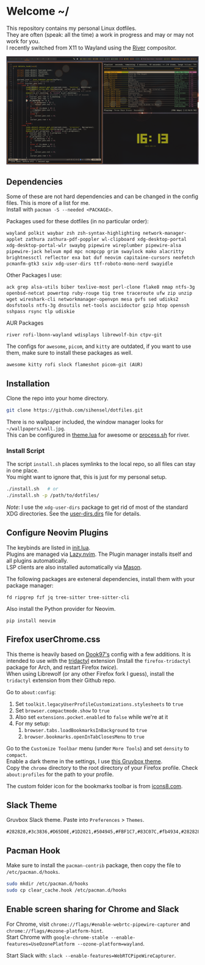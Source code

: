# Welcome ~/

This repository contains my personal Linux dotfiles.<br>
They are often (speak: all the time) a work in progress and may or may not work for you.<br>
I recently switched from X11 to Wayland using the [River](https://github.com/riverwm/river) compositor.

![screenshot.png](screenshot.png)


## Dependencies

Some of these are not hard dependencies and can be changed in the config files. This is more of a list for me.<br>
Install with `pacman -S --needed <PACKAGE>`.

Packages used for these dotfiles (in no particular order):
```
wayland polkit waybar zsh zsh-syntax-highlighting network-manager-applet zathura zathura-pdf-poppler wl-clipboard xdg-desktop-portal xdg-desktop-portal-wlr swaybg pipewire wireplumber pipewire-alsa pipewire-jack helvum mpd mpc ncmpcpp grim swaylock mako alacritty brightnessctl reflector exa bat duf neovim capitaine-cursors neofetch pcmanfm-gtk3 sxiv xdg-user-dirs ttf-roboto-mono-nerd swayidle
```

Other Packages I use:
```
ack grep alsa-utils biber texlive-most perl-clone flake8 nmap ntfs-3g openbsd-netcat powertop ruby-rouge tig tree traceroute ufw zip unzip wget wireshark-cli networkmanager-openvpn mesa gvfs sed udisks2 dosfstools ntfs-3g dnsutils net-tools asciidoctor gzip htop openssh sshpass rsync tlp udiskie
```

AUR Packages
```
river rofi-lbonn-wayland wdisplays librewolf-bin ctpv-git
```

The configs for `awesome`, `picom`, and `kitty` are outdated, if you want to use them, make sure to install these packages as well.
```
awesome kitty rofi slock flameshot picom-git (AUR)
```


## Installation

Clone the repo into your home directory.

```sh
git clone https://github.com/sihensel/dotfiles.git
```

There is no wallpaper included, the window manager looks for `~/wallpapers/wall.jpg`.<br>
This can be configured in [theme.lua](awesome/themes/groovebox/theme.lua#L42) for awesome or [process.sh](river/process.sh#L44) for river.

### Install Script

The script `install.sh` places symlinks to the local repo, so all files can stay in one place.<br>
You might want to ignore that, this is just for my personal setup.

```sh
./install.sh   # or
./install.sh -p /path/to/dotfiles/
```

*Note*: I use the `xdg-user-dirs` package to get rid of most of the standard XDG directories. See the [user-dirs.dirs](./user-dirs.dirs) file for details.


## Configure Neovim Plugins

The keybinds are listed in [init.lua](nvim/init.lua).<br>
Plugins are managed via [Lazy.nvim](https://github.com/folke/lazy.nvim). The Plugin manager installs itself and all plugins automatically.<br>
LSP clients are also installed automatically via [Mason](https://github.com/williamboman/mason.nvim).

The following packages are exteneral dependencies, install them with your package manager:
```
fd ripgrep fzf jq tree-sitter tree-sitter-cli
```

Also install the Python provider for Neovim.
```
pip install neovim
```


## Firefox userChrome.css

This theme is heavily based on [Dook97's](https://github.com/Dook97/firefox-qutebrowser-userchrome) config with a few additions.
It is intended to use with the [tridactyl](https://github.com/tridactyl/tridactyl) extension (Install the `firefox-tridactyl` package for Arch, and restart Firefox _twice_).<br>
When using Librewolf (or any other Firefox fork I guess), install the `tridactyl` extension from their Github repo.

Go to `about:config`:
1. Set `toolkit.legacyUserProfileCustomizations.stylesheets` to `true`
2. Set `browser.compactmode.show` to `true`
3. Also set `extensions.pocket.enabled` to `false` while we're at it
4. For my setup:
    1. `browser.tabs.loadBookmarksInBackground` to `true`
    2. `browser.bookmarks.openInTabClosesMenu` to `true`

Go to the `Customize Toolbar` menu (under `More Tools`) and set `density` to `compact`.<br>
Enable a dark theme in the settings, I use [this Gruvbox theme](https://addons.mozilla.org/en-US/firefox/addon/gruvbox-dark-theme/).<br>
Copy the `chrome` directory to the root directory of your Firefox profile. Check `about:profiles` for the path to your profile.

The custom folder icon for the bookmarks toolbar is from [icons8.com](https://icons8.com/icon/12160/folder).


## Slack Theme

Gruvbox Slack theme. Paste into `Preferences` > `Themes`.
```
#282828,#3c3836,#D65D0E,#1D2021,#504945,#FBF1C7,#83C07C,#fb4934,#282828,#FBF1C7
```


## Pacman Hook

Make sure to install the `pacman-contrib` package, then copy the file to `/etc/pacman.d/hooks`.

```sh
sudo mkdir /etc/pacman.d/hooks
sudo cp clear_cache.hook /etc/pacman.d/hooks
```


## Enable screen sharing for Chrome and Slack

For Chrome, visit `chrome://flags/#enable-webrtc-pipewire-capturer` and `chrome://flags/#ozone-platform-hint`.<br>
Start Chrome with `google-chrome-stable --enable-features=UseOzonePlatform --ozone-platform=wayland`.

Start Slack with: `slack --enable-features=WebRTCPipeWireCapturer`.
